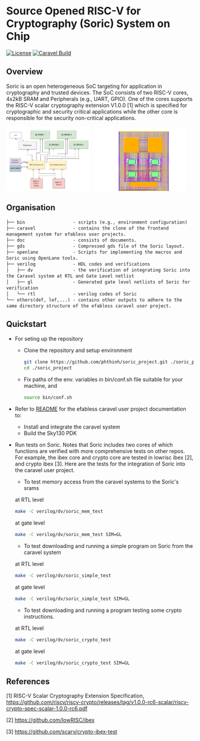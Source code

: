 # Source Opened RISC-V for Cryptography (Soric) System on Chip

[![License](https://img.shields.io/badge/License-Apache%202.0-blue.svg)](https://opensource.org/licenses/Apache-2.0) [![Caravel Build](https://github.com/efabless/caravel_project_example/actions/workflows/caravel_build.yml/badge.svg)](https://github.com/efabless/caravel_project_example/actions/workflows/caravel_build.yml)

<!--- -------------------------------------------------------------------- --->

## Overview
Soric is an open heterogeneous SoC targeting for application in cryptography and trusted devices. The SoC consists of two RISC-V cores, 4x2kB SRAM and Peripherals (e.g., UART, GPIO). One of the cores supports the RISC-V scalar cryptography extension V1.0.0 [1] which is specified for cryptographic and security critical applications while the other core is responsible for the security non-critical applications.

   <p align="left">
   <img src="./bin/soc.png" width="45%" height="50%">
   <img src="./bin/soric.png" width="50%" height="50%">

   </p>

   <p align="left">
   </p>

## Organisation

```
├── bin                  - scripts (e.g., environment configuration)
├── caravel              - contains the clone of the frontend management system for efabless user projects.
├── doc                  - consists of documents.
├── gds                  - Compressed gds file of the Soric layout.
├── openlane             - Scripts for implementing the macros and Soric using OpenLane tools.
├── verilog              - HDL codes and verifications
│   ├── dv               - the verification of integrating Soric into the Caravel system at RTL and Gate Level netlist
│   ├── gl               - Generated gate level netlists of Soric for verification
│   └── rtl              - verilog codes of Soric
└── others(def, lef,...) - contains other outputs to adhere to the same directory structure of the efabless caravel user project.
```
## Quickstart

- For seting up the repository

  - Clone the repository and setup environment 
  
    ```sh
    git clone https://github.com/phthinh/soric_project.git ./soric_project
    cd ./soric_project
    ```
  
  - Fix paths of the env. variables in bin/conf.sh file suitable for your machine, and
  
    ```sh
    source bin/conf.sh   
    ```

- Refer to [README](docs/source/index.rst) for the efabless caravel user project documentation to:
  
  -  Install and integrate the caravel system
  -  Build the Sky130 PDK

- Run tests on Soric. Notes that Soric includes two cores of which functions are verified with more comprehensive tests on other repos. For example, the ibex core and crypto core are tested in lowrisc ibex [2], and crypto ibex [3]. Here are the tests for the integration of Soric into the caravel user project. 
  
  - To test memory access from the caravel systems to the Soric's srams
  
  at RTL level
  
  ```sh
  make -C verilog/dv/soric_mem_test
  ```
  
  at gate level

  ```sh
  make -C verilog/dv/soric_mem_test SIM=GL
  ```
  
  - To test downloading and running a simple program on Soric from the caravel system
  
  at RTL level
  
  ```sh
  make -C verilog/dv/soric_simple_test
  ```
  
  at gate level

  ```sh
  make -C verilog/dv/soric_simple_test SIM=GL
  ```
  
  - To test downloading and running a program testing some crypto instructions. 
  
  at RTL level
  
  ```sh
  make -C verilog/dv/soric_crypto_test
  ```
  
  at gate level

  ```sh
  make -C verilog/dv/soric_crypto_test SIM=GL
  ```

## References

[1] RISC-V Scalar Cryptography Extension Specification, https://github.com/riscv/riscv-crypto/releases/tag/v1.0.0-rc6-scalar/riscv-crypto-spec-scalar-1.0.0-rc6.pdf 

[2] https://github.com/lowRISC/ibex

[3] https://github.com/scarv/crypto-ibex-test

